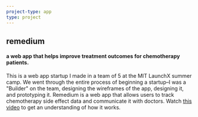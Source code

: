```yaml
---
project-type: app 
type: project
---
```

## remedium
#### a web app that helps improve treatment outcomes for chemotherapy patients.

This is a web app startup I made in a team of 5 at the MIT LaunchX summer camp. We went through the entire process of beginning a startup–I was a "Builder" on the team, designing the wireframes of the app, designing it, and prototyping it. Remedium is a web app that allows users to track chemotherapy side effect data and communicate it with doctors. Watch <a href = "https://www.youtube.com/watch?v=_-R0hN36UaE">this video</a> to get an understanding of how it works.